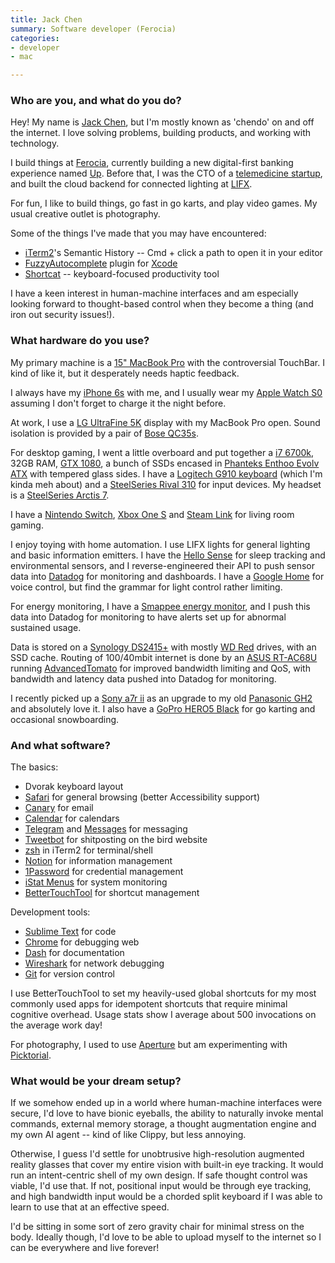 ```yaml
---
title: Jack Chen
summary: Software developer (Ferocia)
categories:
- developer
- mac

---
```


### Who are you, and what do you do?

Hey! My name is [Jack Chen](https://chen.do/ "Jack's website."), but I'm mostly known as 'chendo' on and off the internet. I love solving problems, building products, and working with technology.

I build things at [Ferocia](https://www.ferocia.com.au/ "An financial software company."), currently building a new digital-first banking experience named [Up][up.2]. Before that, I was the CTO of a [telemedicine startup][mydr-go], and built the cloud backend for connected lighting at [LIFX](https://www.lifx.com.au/ "A connected lighting company.").

For fun, I like to build things, go fast in go karts, and play video games. My usual creative outlet is photography.

Some of the things I've made that you may have encountered:

- [iTerm2][]'s Semantic History -- Cmd + click a path to open it in your editor
- [FuzzyAutocomplete][] plugin for [Xcode][]
- [Shortcat][] -- keyboard-focused productivity tool

I have a keen interest in human-machine interfaces and am especially looking forward to thought-based control when they become a thing (and iron out security issues!).

### What hardware do you use?

My primary machine is a [15" MacBook Pro][macbook-pro] with the controversial TouchBar. I kind of like it, but it desperately needs haptic feedback.

I always have my [iPhone 6s][iphone-6s] with me, and I usually wear my [Apple Watch S0][apple-watch] assuming I don't forget to charge it the night before.

At work, I use a [LG UltraFine 5K][ultrafine-5k] display with my MacBook Pro open. Sound isolation is provided by a pair of [Bose QC35s][quietcomfort-35].

For desktop gaming, I went a little overboard and put together a [i7 6700k][core-i7-6700k], 32GB RAM, [GTX 1080][geforce-gtx-1080-ti], a bunch of SSDs encased in [Phanteks Enthoo Evolv ATX][enthoo-evolv-atx] with tempered glass sides. I have a [Logitech G910 keyboard][g910] (which I'm kinda meh about) and a [SteelSeries Rival 310][rival-310] for input devices. My headset is a [SteelSeries Arctis 7][arctis-7].

I have a [Nintendo Switch][switch.2], [Xbox One S][xbox-one-s] and [Steam Link][steam-link] for living room gaming.

I enjoy toying with home automation. I use LIFX lights for general lighting and basic information emitters. I have the [Hello Sense][sense] for sleep tracking and environmental sensors, and I reverse-engineered their API to push sensor data into [Datadog][] for monitoring and dashboards. I have a [Google Home][google-home] for voice control, but find the grammar for light control rather limiting.

For energy monitoring, I have a [Smappee energy monitor][energy-monitor], and I push this data into Datadog for monitoring to have alerts set up for abnormal sustained usage.

Data is stored on a [Synology DS2415+][diskstation-ds2415-plus] with mostly [WD Red][wd-red] drives, with an SSD cache. Routing of 100/40mbit internet is done by an [ASUS RT-AC68U][rt-ac68u] running [AdvancedTomato][] for improved bandwidth limiting and QoS, with bandwidth and latency data pushed into Datadog for monitoring.

I recently picked up a [Sony a7r ii][a7r-ii] as an upgrade to my old [Panasonic GH2][lumix-dmc-gh2] and absolutely love it. I also have a [GoPro HERO5 Black][hero5-black] for go karting and occasional snowboarding.

### And what software?

The basics:

- Dvorak keyboard layout
- [Safari][] for general browsing (better Accessibility support)
- [Canary][canary-mail] for email
- [Calendar][] for calendars
- [Telegram][] and [Messages][] for messaging
- [Tweetbot][] for shitposting on the bird website
- [zsh][] in iTerm2 for terminal/shell
- [Notion][] for information management
- [1Password][] for credential management
- [iStat Menus][istat-menus] for system monitoring
- [BetterTouchTool][] for shortcut management

Development tools:

- [Sublime Text][sublime-text] for code
- [Chrome][] for debugging web
- [Dash][] for documentation
- [Wireshark][] for network debugging
- [Git][] for version control

I use BetterTouchTool to set my heavily-used global shortcuts for my most commonly used apps for idempotent shortcuts that require minimal cognitive overhead. Usage stats show I average about 500 invocations on the average work day!

For photography, I used to use [Aperture][] but am experimenting with [Picktorial][].

### What would be your dream setup?

If we somehow ended up in a world where human-machine interfaces were secure, I'd love to have bionic eyeballs, the ability to naturally invoke mental commands, external memory storage, a thought augmentation engine and my own AI agent -- kind of like Clippy, but less annoying.

Otherwise, I guess I'd settle for unobtrusive high-resolution augmented reality glasses that cover my entire vision with built-in eye tracking. It would run an intent-centric shell of my own design. If safe thought control was viable, I'd use that. If not, positional input would be through eye tracking, and high bandwidth input would be a chorded split keyboard if I was able to learn to use that at an effective speed.

I'd be sitting in some sort of zero gravity chair for minimal stress on the body. Ideally though, I'd love to be able to upload myself to the internet so I can be everywhere and live forever!

[a7r-ii]: https://www.sony.com/electronics/interchangeable-lens-cameras/ilce-7rm2 "A 42.4 megapixel camera."
[apple-watch]: https://www.apple.com/watch/ "A smartwatch."
[arctis-7]: https://steelseries.com/gaming-headsets/arctis-7 "A wireless gaming headset."
[core-i7-6700k]: https://ark.intel.com/products/88195/Intel-Core-i7-6700K-Processor-8M-Cache-up-to-4_20-GHz "A computer processor."
[diskstation-ds2415-plus]: https://www.synology.com/en-us/products/DS2415+ "A 12-bay NAS device."
[energy-monitor]: https://www.smappee.com/au/energy-monitor "A device for monitoring energy consumption."
[enthoo-evolv-atx]: http://www.phanteks.com/Enthoo-Evolv-ATX.html "A PC tower case."
[g910]: https://www.logitechg.com/en-us/product/rgb-gaming-keyboard-g910 "A gaming keyboard."
[geforce-gtx-1080-ti]: https://www.nvidia.com/en-us/geforce/products/10series/geforce-gtx-1080-ti/ "A graphics card."
[google-home]: https://store.google.com/product/google_home "A voice assistant device."
[hero5-black]: https://www.amazon.com/GoPro-CHDHX-502-HERO5-Black/dp/B01M14ATO0 "A 4K video camera."
[iphone-6s]: https://en.wikipedia.org/wiki/IPhone_6S "A smartphone."
[lumix-dmc-gh2]: https://en.wikipedia.org/wiki/Panasonic_Lumix_DMC-GH2 "A Micro Four Thirds DSLR camera."
[macbook-pro]: https://www.apple.com/macbook-pro/ "A laptop."
[quietcomfort-35]: https://www.bose.com/en_us/products/headphones/over_ear_headphones/quietcomfort-35-wireless.html "Wireless over-the-ear headphones."
[rival-310]: https://steelseries.com/gaming-mice/rival-310 "A gaming mouse."
[rt-ac68u]: https://www.asus.com/us/Networking/RTAC68U/ "A dual-band wifi router."
[sense]: https://hello.is/ "A device with environmental sensors and sleep tracking."
[steam-link]: https://en.wikipedia.org/wiki/Steam_Link "A device for streaming Steam games to a TV."
[switch.2]: https://www.nintendo.com/switch/ "A gaming console."
[ultrafine-5k]: https://www.apple.com/shop/product/HKN62LL/A/lg-ultrafine-5k-display "A 27 inch monitor."
[wd-red]: https://www.wdc.com/en/products/products.aspx?id=810 "A hard disk designed for NAS/RAID usage."
[xbox-one-s]: https://www.xbox.com/en-US/xbox-one-s "A gaming console."
[1password]: https://1password.com "Password management software for Mac OS X."
[advancedtomato]: https://advancedtomato.com/ "Alternative router firmware with a pretty UI."
[aperture]: https://en.wikipedia.org/wiki/Aperture_(software) "Photo editing and management software for Mac OS X."
[bettertouchtool]: https://www.boastr.net/ "Mac software to add custom multi-touch gestures."
[calendar]: https://en.wikipedia.org/wiki/Calendar_(Apple) "The calendar software included with macOS."
[canary-mail]: https://canarymail.io/ "An email client."
[chrome]: https://www.google.com/intl/en/chrome/browser/ "A WebKit-based browser, where each tab runs in its own thread."
[dash]: https://kapeli.com/dash "A snippet and documentation browser for Mac developers."
[datadog]: https://www.datadoghq.com/ "A monitoring and analytics service."
[fuzzyautocomplete]: https://github.com/FuzzyAutocomplete/FuzzyAutocompletePlugin "An autocomplete plugin for Xcode."
[git]: https://git-scm.com/ "A version control system."
[istat-menus]: https://bjango.com/mac/istatmenus/ "A collection of Mac OS X menu items for monitoring your system."
[iterm2]: https://iterm2.com/ "An alternative terminal application for Mac OS X."
[messages]: https://en.wikipedia.org/wiki/Messages_(application) "A chat client for Mac."
[mydr-go]: https://mydrgo.com.au/ "A telemedical service."
[notion]: https://www.notion.so/ "A collaborative wiki service."
[picktorial]: https://www.picktorial.com/ "Photo editing software."
[safari]: https://www.apple.com/safari/ "A fast web browser."
[shortcat]: https://shortcatapp.com/ "A macOS tool for controlling UI elements via the keyboard."
[sublime-text]: http://www.sublimetext.com/ "A coder's text editor."
[telegram]: https://telegram.org/ "A secure messaging service."
[tweetbot]: https://tapbots.com/tweetbot/mac/ "A Twitter client for the Mac."
[up.2]: https://up.com.au/ "An internet bank."
[wireshark]: https://www.wireshark.org/ "A network protocol analyser."
[xcode]: https://en.wikipedia.org/wiki/Xcode "An IDE for Mac developers."
[zsh]: http://www.zsh.org/ "An interactive shell and scripting language."
